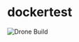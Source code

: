 # dockertest
![Drone Build](https://drone.asdlab.net/api/badges/lucabrasi83/dockertest/status.svg?branch=master)
